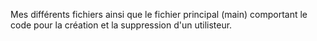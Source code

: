 Mes différents fichiers ainsi que le fichier principal (main) comportant le code pour la création et la suppression d'un utilisteur.
